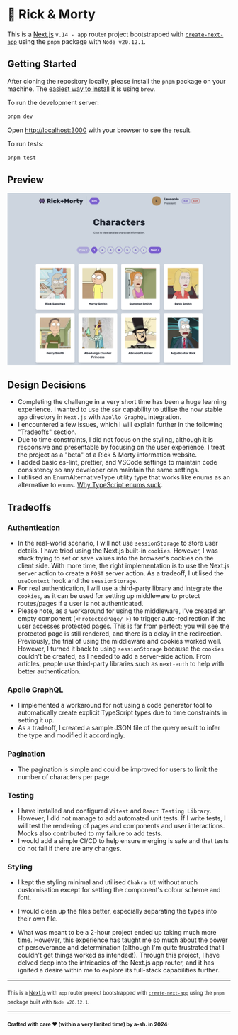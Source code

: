 # 👾 Rick & Morty



This is a [Next.js](https://nextjs.org/) `v.14 - app` router project bootstrapped with [`create-next-app`](https://github.com/vercel/next.js/tree/canary/packages/create-next-app) using the `pnpm` package with `Node v20.12.1`.

## Getting Started

After cloning the repository locally, please install the `pnpm` package on your machine. The [easiest way to install](https://pnpm.io/installation#using-homebrew) it is using `brew`.

To run the development server:

```bash
pnpm dev
```

Open [http://localhost:3000](http://localhost:3000) with your browser to see the result.

To run tests:

```bash
pnpm test
```

## Preview

![rick_morty](./docs/rickmorty_prev_01.png)

## Design Decisions

- Completing the challenge in a very short time has been a huge learning experience. I wanted to use the `ssr` capability to utilise the now stable `app` directory in `Next.js` with `Apollo GraphQL` integration.
- I encountered a few issues, which I will explain further in the following "Tradeoffs" section.
- Due to time constraints, I did not focus on the styling, although it is responsive and presentable by focusing on the user experience. I treat the project as a "beta" of a Rick & Morty information website.
- I added basic es-lint, prettier, and VSCode settings to maintain code consistency so any developer can maintain the same settings.
- I utilised an EnumAlternativeType utility type that works like enums as an alternative to `enums`. [Why TypeScript enums suck](https://blog.logrocket.com/why-typescript-enums-suck/).



## Tradeoffs

### **Authentication**

- In the real-world scenario, I will not use `sessionStorage` to store user details. I have tried using the Next.js built-in `cookies`. However, I was stuck trying to set or save values into the browser's cookies on the client side. With more time, the right implementation is to use the Next.js server action to create a `POST` server action. As a tradeoff, I utilised the `useContext` hook and the `sessionStorage`.
- For real authentication, I will use a third-party library and integrate the `cookies`, as it can be used for setting up middleware to protect routes/pages if a user is not authenticated.
- Please note, as a workaround for using the middleware, I've created an empty component (`<ProtectedPage/ >`) to trigger auto-redirection if the user accesses protected pages. This is far from perfect; you will see the protected page is still rendered, and there is a delay in the redirection. Previously, the trial of using the middleware and cookies worked well. However, I turned it back to using `sessionStorage` because the `cookies` couldn't be created, as I needed to add a server-side action. From articles, people use third-party libraries such as `next-auth` to help with better authentication.

### **Apollo GraphQL**

- I implemented a workaround for not using a code generator tool to automatically create explicit TypeScript types due to time constraints in setting it up.
- As a tradeoff, I created a sample JSON file of the query result to infer the type and modified it accordingly.

### **Pagination**

- The pagination is simple and could be improved for users to limit the number of characters per page. 

### **Testing**

- I have installed and configured `Vitest` and `React Testing Library`. However, I did not manage to add automated unit tests. If I write tests, I will test the rendering of pages and components and user interactions. Mocks also contributed to my failure to add tests.
-  I would add a simple CI/CD to help ensure merging is safe and that tests do not fail if there are any changes.

### **Styling**

- I kept the styling minimal and utilised `Chakra UI` without much customisation except for setting the component's colour scheme and font. 

- I would clean up the files better, especially separating the types into their own file.
- What was meant to be a 2-hour project ended up taking much more time. However, this experience has taught me so much about the power of perseverance and determination (although I'm quite frustrated that I couldn't get things worked as intended!). Through this project, I have delved deep into the intricacies of the Next.js app router, and it has ignited a desire within me to explore its full-stack capabilities further.

---

<sub>This is a [Next.js](https://nextjs.org/) with `app` router project bootstrapped with [`create-next-app`](https://github.com/vercel/next.js/tree/canary/packages/create-next-app) using the `pnpm` package built with `Node v20.12.1`.</sub>

---

<sub>**Crafted with care ❤ (within a very limited time) by a-sh. in 2024**</sub>.
